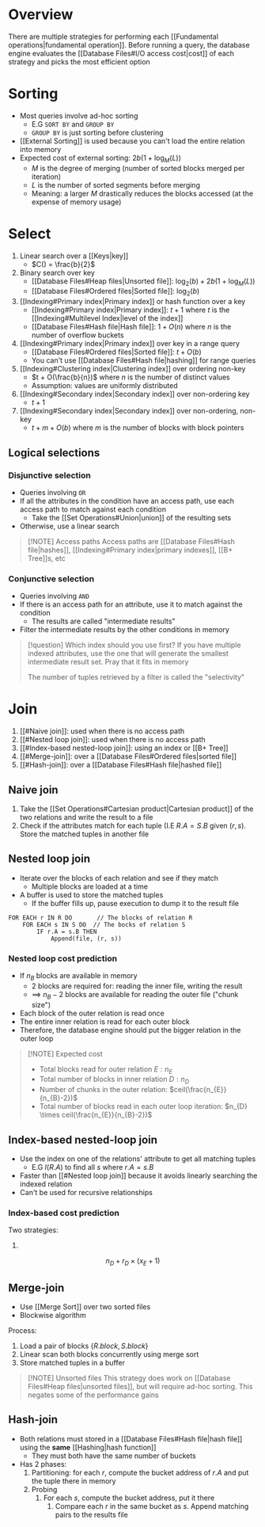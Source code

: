 # Overview
There are multiple strategies for performing each [[Fundamental operations|fundamental operation]]. Before running a query, the database engine evaluates the [[Database Files#I/O access cost|cost]] of each strategy and picks the most efficient option

# Sorting
- Most queries involve ad-hoc sorting
	- E.G `SORT BY` and `GROUP BY`
	- `GROUP BY` is just sorting before clustering
- [[External Sorting]] is used because you can't load the entire relation into memory
- Expected cost of external sorting: $2b (1 + \log_{M}(L))$
	- $M$ is the degree of merging (number of sorted blocks merged per iteration)
	- $L$ is the number of sorted segments before merging
	- Meaning: a larger $M$ drastically reduces the blocks accessed (at the expense of memory usage)

# Select
1. Linear search over a [[Keys|key]]
	- $C() = \frac{b}{2}$
2. Binary search over key
	- [[Database Files#Heap files|Unsorted file]]: $\log_{2}(b) + 2b(1 + \log_M (L))$
	- [[Database Files#Ordered files|Sorted file]]: $\log_{2}(b)$
3. [[Indexing#Primary index|Primary index]] or hash function over a key
	- [[Indexing#Primary index|Primary index]]: $t + 1$ where $t$ is the [[Indexing#Multilevel Index|level of the index]]
	- [[Database Files#Hash file|Hash file]]: $1 + O(n)$ where $n$ is the number of overflow buckets
4. [[Indexing#Primary index|Primary index]] over key in a range query
	- [[Database Files#Ordered files|Sorted file]]: $t + O(b)$
	- You can't use [[Database Files#Hash file|hashing]] for range queries
5. [[Indexing#Clustering index|Clustering index]] over ordering non-key
	- $t + O(\frac{b}{n})$ where $n$ is the number of distinct values
	- Assumption: values are uniformly distributed
6. [[Indexing#Secondary index|Secondary index]] over non-ordering key
	- $t + 1$
7. [[Indexing#Secondary index|Secondary index]] over non-ordering, non-key
	- $t + m + O(b)$ where $m$ is the number of blocks with block pointers

## Logical selections
### Disjunctive selection
- Queries involving `OR`
- If all the attributes in the condition have an access path, use each access path to match against each condition
	- Take the [[Set Operations#Union|union]] of the resulting sets
- Otherwise, use a linear search 

> [!NOTE] Access paths
> Access paths are [[Database Files#Hash file|hashes]], [[Indexing#Primary index|primary indexes]], [[B+ Tree]]s, etc

### Conjunctive selection
- Queries involving `AND` 
- If there is an access path for an attribute, use it to match against the condition
	- The results are called "intermediate results"
- Filter the intermediate results by the other conditions in memory

> [!question] Which index should you use first?
> If you have multiple indexed attributes, use the one that will generate the smallest intermediate result set. Pray that it fits in memory
> 
> The number of tuples retrieved by a filter is called the "selectivity"

# Join
1. [[#Naive join]]: used when there is no access path
2. [[#Nested loop join]]: used when there is no access path
3. [[#Index-based nested-loop join]]: using an index or [[B+ Tree]]
4. [[#Merge-join]]: over a [[Database Files#Ordered files|sorted file]]
5. [[#Hash-join]]: over a [[Database Files#Hash file|hashed file]]

## Naive join
 1. Take the [[Set Operations#Cartesian product|Cartesian product]] of the two relations and write the result to a file
 2. Check if the attributes match for each tuple (I.E $R.A = S.B$ given $(r, s$). Store the matched tuples in another file

## Nested loop join
- Iterate over the blocks of each relation and see if they match
	- Multiple blocks are loaded at a time
- A buffer is used to store the matched tuples
	- If the buffer fills up, pause execution to dump it to the result file

```
FOR EACH r IN R DO       // The blocks of relation R
	FOR EACH s IN S DO  // The bocks of relation S
		IF r.A = s.B THEN
			Append(file, (r, s))
```

### Nested loop cost prediction
- If $n_{B}$ blocks are available in memory
	- 2 blocks are required for: reading the inner file, writing the result
	- ==> $n_{B}-2$ blocks are available for reading the outer file ("chunk size")
- Each block of the outer relation is read once
- The entire inner relation is read for each outer block
- Therefore, the database engine should put the bigger relation in the outer loop

> [!NOTE] Expected cost
> - Total blocks read for outer relation $E: n_{E}$
> - Total number of blocks in inner relation $D: n_D$
> - Number of chunks in the outer relation: $ceil(\frac{n_{E}}{n_{B}-2})$
> - Total number of blocks read in each outer loop iteration: $n_{D} \times ceil(\frac{n_{E}}{n_{B}-2})$

## Index-based nested-loop join
- Use the index on one of the relations' attribute to get all matching tuples
	- E.G $I(R.A)$ to find all $s$ where $r.A = s.B$
- Faster than [[#Nested loop join]] because it avoids linearly searching the indexed relation
- Can't be used for recursive relationships

### Index-based cost prediction
Two strategies:

1. 
$$n_{D} + r_{D} \times (x_{E} + 1)$$

## Merge-join
- Use [[Merge Sort]] over two sorted files
- Blockwise algorithm

Process:
1. Load a pair of blocks $\{R.block, S.block\}$
2. Linear scan both blocks concurrently using merge sort
3. Store matched tuples in a buffer

> [!NOTE] Unsorted files
> This strategy does work on [[Database Files#Heap files|unsorted files]], but will require ad-hoc sorting. This negates some of the performance gains 

## Hash-join
- Both relations must stored in a [[Database Files#Hash file|hash file]] using the **same** [[Hashing|hash function]]
	- They must both have the same number of buckets
- Has 2 phases:
	1. Partitioning: for each $r$, compute the bucket address of $r.A$ and put the tuple there in memory
	2. Probing
		1. For each $s$, compute the bucket address, put it there
			1. Compare each $r$ in the same bucket as $s$. Append matching pairs to the results file
